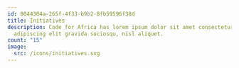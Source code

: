 ```yaml
---
id: 8044304a-265f-4f33-b9b2-8fb59596f38d
title: Initiatives
description: Code for Africa has lorem ipsum dolor sit amet consectetur
  adipiscing elit gravida sociosqu, nisl aliquet.
count: "15"
image:
  src: /icons/initiatives.svg
---
```

